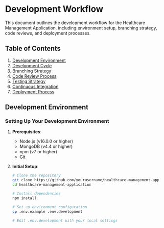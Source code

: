 # Development Workflow

This document outlines the development workflow for the Healthcare Management Application, including environment setup, branching strategy, code reviews, and deployment processes.

## Table of Contents

1. [Development Environment](#development-environment)
2. [Development Cycle](#development-cycle)
3. [Branching Strategy](#branching-strategy)
4. [Code Review Process](#code-review-process)
5. [Testing Strategy](#testing-strategy)
6. [Continuous Integration](#continuous-integration)
7. [Deployment Process](#deployment-process)

## Development Environment

### Setting Up Your Development Environment

1. **Prerequisites**:
   - Node.js (v16.0.0 or higher)
   - MongoDB (v4.4 or higher)
   - npm (v7 or higher)
   - Git

2. **Initial Setup**:
   ```bash
   # Clone the repository
   git clone https://github.com/yourusername/healthcare-management-application.git
   cd healthcare-management-application
   
   # Install dependencies
   npm install
   
   # Set up environment configuration
   cp .env.example .env.development
   
   # Edit .env.development with your local settings